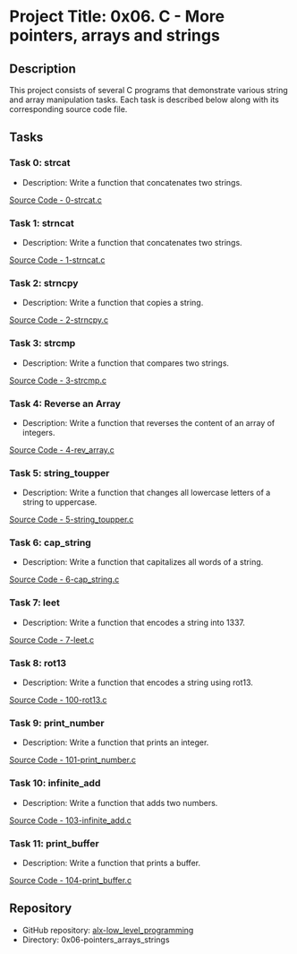 # Project Title: 0x06. C - More pointers, arrays and strings

## Description
This project consists of several C programs that demonstrate various string and array manipulation tasks. Each task is described below along with its corresponding source code file.

## Tasks

### Task 0: strcat
- Description: Write a function that concatenates two strings.

[Source Code - 0-strcat.c](./0-strcat.c)

### Task 1: strncat
- Description: Write a function that concatenates two strings.

[Source Code - 1-strncat.c](./1-strncat.c)

### Task 2: strncpy
- Description: Write a function that copies a string.

[Source Code - 2-strncpy.c](./2-strncpy.c)

### Task 3: strcmp
- Description: Write a function that compares two strings.

[Source Code - 3-strcmp.c](./3-strcmp.c)

### Task 4: Reverse an Array
- Description: Write a function that reverses the content of an array of integers.

[Source Code - 4-rev_array.c](./4-rev_array.c)

### Task 5: string_toupper
- Description: Write a function that changes all lowercase letters of a string to uppercase.

[Source Code - 5-string_toupper.c](./5-string_toupper.c)

### Task 6: cap_string
- Description: Write a function that capitalizes all words of a string.

[Source Code - 6-cap_string.c](./6-cap_string.c)

### Task 7: leet
- Description: Write a function that encodes a string into 1337.

[Source Code - 7-leet.c](./7-leet.c)

### Task 8: rot13
- Description: Write a function that encodes a string using rot13.

[Source Code - 100-rot13.c](./100-rot13.c)

### Task 9: print_number
- Description: Write a function that prints an integer.

[Source Code - 101-print_number.c](./101-print_number.c)

### Task 10: infinite_add
- Description: Write a function that adds two numbers.

[Source Code - 103-infinite_add.c](./103-infinite_add.c)

### Task 11: print_buffer
- Description: Write a function that prints a buffer.

[Source Code - 104-print_buffer.c](./104-print_buffer.c)

## Repository
- GitHub repository: [alx-low_level_programming](https://github.com/elisha133/alx-low_level_programming)
- Directory: 0x06-pointers_arrays_strings
